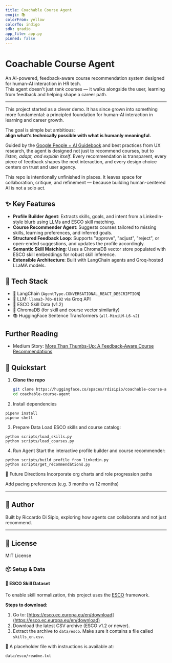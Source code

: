 ```yaml
---
title: Coachable Course Agent
emoji: 📚
colorFrom: yellow
colorTo: indigo
sdk: gradio
app_file: app.py
pinned: false
---
```


# Coachable Course Agent

An AI-powered, feedback-aware course recommendation system designed for human-AI interaction in HR tech.  
This agent doesn't just rank courses — it walks alongside the user, learning from feedback and helping shape a career path.

---

This project started as a clever demo. It has since grown into something more fundamental: a principled foundation for human-AI interaction in learning and career growth.

The goal is simple but ambitious:  
**align what’s technically possible with what is humanly meaningful.**

Guided by the [Google People + AI Guidebook](https://pair.withgoogle.com/guidebook/) and best practices from UX research, the agent is designed not just to recommend courses, but to *listen, adapt, and explain itself*. Every recommendation is transparent, every piece of feedback shapes the next interaction, and every design choice centers on trust and user agency.

This repo is intentionally unfinished in places. It leaves space for collaboration, critique, and refinement — because building human-centered AI is not a solo act.


## ✨ Key Features

- **Profile Builder Agent**: Extracts skills, goals, and intent from a LinkedIn-style blurb using LLMs and ESCO skill matching.
- **Course Recommender Agent**: Suggests courses tailored to missing skills, learning preferences, and inferred goals.
- **Structured Feedback Loop**: Supports "approve", "adjust", "reject", or open-ended suggestions, and updates the profile accordingly.
- **Semantic Skill Matching**: Uses a ChromaDB vector store populated with ESCO skill embeddings for robust skill inference.
- **Extensible Architecture**: Built with LangChain agents and Groq-hosted LLaMA models.

## 🧱 Tech Stack

- 🦜 LangChain (`AgentType.CONVERSATIONAL_REACT_DESCRIPTION`)
- 🧠 LLM: `llama3-70b-8192` via Groq API
- 🧬 ESCO Skill Data (v1.2)
- 🔎 ChromaDB (for skill and course vector similarity)
- 📚 HuggingFace Sentence Transformers (`all-MiniLM-L6-v2`)

## Further Reading
- Medium Story: [More Than Thumbs-Up: A Feedback-Aware Course Recommendations](https://medium.com/data-science-collective/more-than-thumbs-up-feedback-aware-course-recommendations-guided-by-feedback-not-just-clicks-bfba3fbb214c)

## 🚀 Quickstart

1. **Clone the repo**  
   ```bash
   git clone https://huggingface.co/spaces/rdisipio/coachable-course-agent
   cd coachable-course-agent
   ```

2.   Install dependencies
```
pipenv install
pipenv shell
```

3. Prepare Data
Load ESCO skills and course catalog:

```
python scripts/load_skills.py
python scripts/load_courses.py
```

4. Run Agent
Start the interactive profile builder and course recommender:

```
python scripts/build_profile_from_linkedin.py
python scripts/get_recommendations.py
```

🧠 Future Directions
Incorporate org charts and role progression paths

Add pacing preferences (e.g. 3 months vs 12 months)


---

## 👤 Author

Built by Riccardo Di Sipio, exploring how agents can collaborate and not just recommend.

---

## 📖 License

MIT License


### 📦 Setup & Data

#### 🔹 ESCO Skill Dataset

To enable skill normalization, this project uses the [ESCO](https://esco.ec.europa.eu/en/download) framework.

**Steps to download:**
1. Go to: [https://esco.ec.europa.eu/en/download](https://esco.ec.europa.eu/en/download)
2. Download the latest CSV archive (ESCO v1.2 or newer).
3. Extract the archive to `data/esco`. Make sure it contains a file called `skills_en.csv`.

📁 A placeholder file with instructions is available at:
```
data/esco/readme.txt
```

